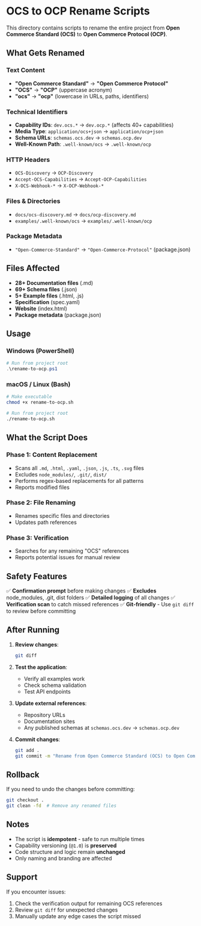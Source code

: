 # OCS to OCP Rename Scripts

This directory contains scripts to rename the entire project from **Open Commerce Standard (OCS)** to **Open Commerce Protocol (OCP)**.

## What Gets Renamed

### Text Content
- **"Open Commerce Standard"** → **"Open Commerce Protocol"**
- **"OCS"** → **"OCP"** (uppercase acronym)
- **"ocs"** → **"ocp"** (lowercase in URLs, paths, identifiers)

### Technical Identifiers
- **Capability IDs**: `dev.ocs.*` → `dev.ocp.*` (affects 40+ capabilities)
- **Media Type**: `application/ocs+json` → `application/ocp+json`
- **Schema URLs**: `schemas.ocs.dev` → `schemas.ocp.dev`
- **Well-Known Path**: `.well-known/ocs` → `.well-known/ocp`

### HTTP Headers
- `OCS-Discovery` → `OCP-Discovery`
- `Accept-OCS-Capabilities` → `Accept-OCP-Capabilities`
- `X-OCS-Webhook-*` → `X-OCP-Webhook-*`

### Files & Directories
- `docs/ocs-discovery.md` → `docs/ocp-discovery.md`
- `examples/.well-known/ocs` → `examples/.well-known/ocp`

### Package Metadata
- `"Open-Commerce-Standard"` → `"Open-Commerce-Protocol"` (package.json)

## Files Affected

- **28+ Documentation files** (.md)
- **69+ Schema files** (.json)
- **5+ Example files** (.html, .js)
- **Specification** (spec.yaml)
- **Website** (index.html)
- **Package metadata** (package.json)

## Usage

### Windows (PowerShell)

```powershell
# Run from project root
.\rename-to-ocp.ps1
```

### macOS / Linux (Bash)

```bash
# Make executable
chmod +x rename-to-ocp.sh

# Run from project root
./rename-to-ocp.sh
```

## What the Script Does

### Phase 1: Content Replacement
- Scans all `.md`, `.html`, `.yaml`, `.json`, `.js`, `.ts`, `.svg` files
- Excludes `node_modules/`, `.git/`, `dist/`
- Performs regex-based replacements for all patterns
- Reports modified files

### Phase 2: File Renaming
- Renames specific files and directories
- Updates path references

### Phase 3: Verification
- Searches for any remaining "OCS" references
- Reports potential issues for manual review

## Safety Features

✅ **Confirmation prompt** before making changes
✅ **Excludes** node_modules, .git, dist folders
✅ **Detailed logging** of all changes
✅ **Verification scan** to catch missed references
✅ **Git-friendly** - Use `git diff` to review before committing

## After Running

1. **Review changes**:
   ```bash
   git diff
   ```

2. **Test the application**:
   - Verify all examples work
   - Check schema validation
   - Test API endpoints

3. **Update external references**:
   - Repository URLs
   - Documentation sites
   - Any published schemas at `schemas.ocs.dev` → `schemas.ocp.dev`

4. **Commit changes**:
   ```bash
   git add .
   git commit -m "Rename from Open Commerce Standard (OCS) to Open Commerce Protocol (OCP)"
   ```

## Rollback

If you need to undo the changes before committing:

```bash
git checkout .
git clean -fd  # Remove any renamed files
```

## Notes

- The script is **idempotent** - safe to run multiple times
- Capability versioning (`@1.0`) is **preserved**
- Code structure and logic remain **unchanged**
- Only naming and branding are affected

## Support

If you encounter issues:
1. Check the verification output for remaining OCS references
2. Review `git diff` for unexpected changes
3. Manually update any edge cases the script missed
